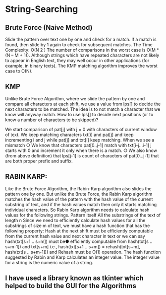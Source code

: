 # String-Searching


## Brute Force (Naive Method)
Slide the pattern over text one by one and check for a match. If a match is found, then slide by 1
again to check for subsequent matches.
The Time Complexity: O(N 2 )
The number of comparisons in the worst case is O(M * (N – M + 1)). Although strings which
have repeated characters are not likely to appear in English text, they may well occur in other
applications (for example, in binary texts). The KMP matching algorithm improves the worst
case to O(N).


## KMP
Unlike Brute Force Algorithm, where we slide the pattern by one and compare all characters at
each shift, we use a value from lps[] to decide the next characters to be matched. The idea is to
not match a character that we know will anyway match.
How to use lps[] to decide next positions (or to know a number of characters to be skipped)?

We start comparison of pat[j] with j = 0 with characters of current window of text.
We keep matching characters txt[i] and pat[j] and keep incrementing i and j while pat[j]
and txt[i] keep matching.
When we see a mismatch
○ We know that characters pat[0..j-1] match with txt[i-j...i-1] j starts with 0 and
increment it only when there is a match.
○ We also know (from above definition) that lps[j-1] is count of characters of
pat[0...j-1] that are both proper prefix and suffix.


## RABIN KARP:
Like the Brute Force Algorithm, the Rabin-Karp algorithm also slides the pattern one by
one. But unlike the Brute Force, the Rabin Karp algorithm matches the hash value of the
pattern with the hash value of the current substring of text, and if the hash values match
then only it starts matching individual characters. So Rabin Karp algorithm needs to
calculate hash values for the following strings.
Pattern itself
All the substrings of the text of length n
Since we need to efficiently calculate hash values for all the substrings of
size m of text, we must have a hash function that has the following
property:
Hash at the next shift must be efficiently computable from the current hash
value and next character in text or we can say hash(txt[s+1 .. s+m]) must be●
efficiently computable from hash(txt[s .. s+m-1]) and txt[s+m] i.e.,
hash(txt[s+1 .. s+m]) = rehash(txt[s+m], hash(txt[s .. s+m-1])) and
Rehash must be O(1) operation.
The hash function suggested by Rabin and Karp calculates an integer value. The integer value
for a string is the numeric value of a string.


## I have used a library known as tkinter which helped to build the GUI for the Algorithms
